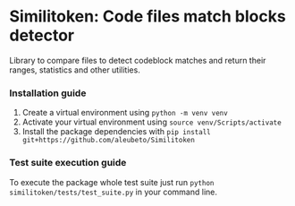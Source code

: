 # Similitoken: Code files match blocks detector

Library to compare files to detect codeblock matches and return their ranges, statistics and other utilities.

### Installation guide

1. Create a virtual environment using `python -m venv venv`
2. Activate your virtual environment using `source venv/Scripts/activate`
3. Install the package dependencies with `pip install git+https://github.com/aleubeto/Similitoken`

### Test suite execution guide

To execute the package whole test suite just run `python similitoken/tests/test_suite.py` in your command line.
